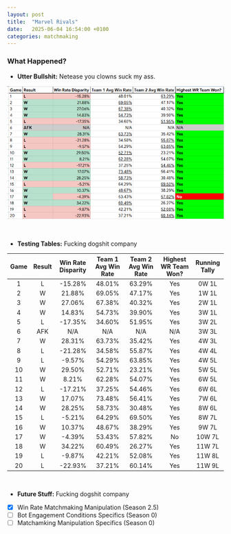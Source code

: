 ```yaml
---
layout: post
title:  "Marvel Rivals"
date:   2025-06-04 16:54:00 +0100
categories: matchmaking
---
```


### What Happened?

- **Utter Bullshit:** Netease you clowns suck my ass.

![Local Image](/assets/test_img.png)

&nbsp;

- **Testing Tables:** Fucking dogshit company

**Game**|**Result**|**Win Rate Disparity**|**Team 1 Avg Win Rate**|**Team 2 Avg Win Rate**|**Highest WR Team Won?**|**Running Tally**
:-----:|:-----:|:-----:|:-----:|:-----:|:-----:|:-----:
1|L|-15.28%|48.01%|63.29%|Yes|0W 1L
2|W|21.88%|69.05%|47.17%|Yes|1W 1L
3|W|27.06%|67.38%|40.32%|Yes|2W 1L
4|W|14.83%|54.73%|39.90%|Yes|3W 1L
5|L|-17.35%|34.60%|51.95%|Yes|3W 2L
6|AFK|N/A|N/A|N/A|N/A|3W 3L
7|W|28.31%|63.73%|35.42%|Yes|4W 3L
8|L|-21.28%|34.58%|55.87%|Yes|4W 4L
9|L|-9.57%|54.29%|63.85%|Yes|4W 5L
10|W|29.50%|52.71%|23.21%|Yes|5W 5L
11|W|8.21%|62.28%|54.07%|Yes|6W 5L
12|L|-17.21%|37.25%|54.46%|Yes|6W 6L
13|W|17.07%|73.48%|56.41%|Yes|7W 6L
14|W|28.25%|58.73%|30.48%|Yes|8W 6L
15|L|-5.21%|64.29%|69.50%|Yes|8W 7L
16|W|10.37%|48.67%|38.29%|Yes|9W 7L
17|W|-4.39%|53.43%|57.82%|No|10W 7L
18|W|34.22%|60.49%|26.27%|Yes|11W 7L
19|L|-9.87%|42.21%|52.08%|Yes|11W 8L
20|L|-22.93%|37.21%|60.14%|Yes|11W 9L

&nbsp;

- **Future Stuff:** Fucking dogshit company

- [x] Win Rate Matchmaking Manipulation (Season 2.5)
- [ ] Bot Engagement Conditions Specifics (Season 0)
- [ ] Matchamking Manipulation Specifics (Season 0)

&nbsp;